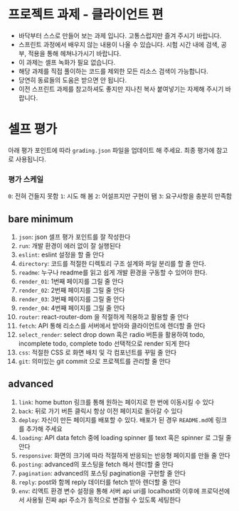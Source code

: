 # 프로젝트 과제 - 클라이언트 편

- 바닥부터 스스로 만들어 보는 과제 입니다. 고통스럽지만 즐겨 주시기 바랍니다.
- 스프린트 과정에서 배우지 않는 내용이 나올 수 있습니다. 시험 시간 내에 검색, 공부, 적용을 통해 헤쳐나가시기 바랍니다.
- 이 과제는 셀프 녹화가 필요 없습니다.
- 해당 과제를 직접 풀이하는 코드를 제외한 모든 리소스 검색이 가능합니다.
- 당연히 동료들의 도움은 받으면 안 됩니다.
- 이전 스프린트 과제를 참고하셔도 좋지만 지나친 복사 붙여넣기는 자제해 주시기 바랍니다.

# 셀프 평가

아래 평가 포인트에 따라 `grading.json` 파일을 업데이트 해 주세요.
최종 평가에 참고로 사용됩니다.

### 평가 스케일

`0`: 전혀 건들지 못함
`1`: 시도 해 봄
`2`: 어설프지만 구현이 됌
`3`: 요구사항을 충분히 만족함

## bare minimum
1. `json`: json 셀프 평가 포인트를 잘 작성한다
2. `run`: 개발 환경이 에러 없이 잘 실행된다
3. `eslint`: eslint 설정을 할 줄 안다
4. `directory`: 코드를 적절한 디렉토리 구조 설계와 파일 분리를 할 줄 안다.
5. `readme`: 누구나 readme를 읽고 쉽게 개발 환경을 구동할 수 있어야 한다.
6. `render_01`: 1번째 페이지를 그릴 줄 안다
7. `render_02`: 2번째 페이지를 그릴 줄 안다
8. `render_03`: 3번째 페이지를 그릴 줄 안다
9. `render_04`: 4번째 페이지를 그릴 줄 안다
10. `router`: react-router-dom 을 적절하게 적용하고 활용할 줄 안다
11. `fetch`: API 통해 리소스를 서버에서 받아와 클라이언트에 렌더할 줄 안다
12. `select_render`: select drop down 혹은 radio 버튼을 활용하여 todo, incomplete todo, complete todo 선택적으로 render 되게 한다
13. `css`: 적절한 CSS 로 화면 배치 및 각 컴포넌트를 꾸밀 줄 안다
14. `git`: 의미있는 git commit 으로 프로젝트를 관리할 줄 안다

## advanced

1. `link`: home button 링크를 통해 원하는 페이지로 한 번에 이동시킬 수 있다
2. `back`: 뒤로 가기 버튼 클릭시 항상 이전 페이지로 돌아갈 수 있다
3. `deploy`: 자신이 만든 페이지를 배포할 수 있다. 배포가 된 경우 `README.md`에 링크를 추가해 주세요
4. `loading`: API data fetch 중에 loading spinner 를 text 혹은 spinner 로 그릴 줄 안다
5. `responsive`: 화면의 크기에 따라 적절하게 반응되는 반응형 페이지를 만들 줄 안다
6. `posting`: advanced의 포스팅을 fetch 해서 렌더할 줄 안다
7. `pagination`: advanced의 포스팅 pagination을 구현할 줄 안다
8. `reply`: post와 함께 reply 데이터를 fetch 받아 렌더할 줄 안다
9. `env`: 리액트 환경 변수 설정을 통해 서버 api uri를 localhost와 이후에 프로덕션에서 사용될 진짜 api 주소가 동적으로 변경될 수 있도록 세팅한다
